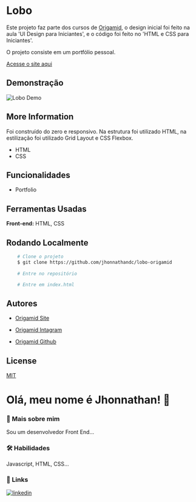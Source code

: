 # Lobo

Este projeto faz parte dos cursos de [Origamid](https://www.origamid.com), o design inicial foi feito na aula 'UI Design para Iniciantes', e o código foi feito no 'HTML e CSS para Iniciantes'.

O projeto consiste em um portfólio pessoal.

[Acesse o site aqui](https://jhonnathan-lobo.netlify.app/)
## Demonstração

![Lobo Demo](https://user-images.githubusercontent.com/82620787/171970791-e3c17ce5-ca3a-495a-8741-06e0de367a32.png)
## More Information

Foi construído do zero e responsivo. Na estrutura foi utilizado HTML, na estilização foi utilizado Grid Layout e CSS Flexbox.
- HTML
- CSS
## Funcionalidades

- Portfolio

## Ferramentas Usadas

**Front-end:** HTML, CSS
## Rodando Localmente

```bash
    # Clone o projeto
    $ git clone https://github.com/jhonnathandc/lobo-origamid
    
    # Entre no repositório

    # Entre em index.html
```

## Autores

- [Origamid Site](https://www.origamid.com)

- [Origamid Intagram](https://www.instagram.com/origamid.cursos/)

- [Origamid Github](https://github.com/origamid)



## License

[MIT](https://choosealicense.com/licenses/mit/)


# Olá, meu nome é Jhonnathan! 👋


### 🚀 Mais sobre mim
Sou um desenvolvedor Front End...

### 🛠 Habilidades
Javascript, HTML, CSS...


### 🔗 Links
[![linkedin](https://img.shields.io/badge/linkedin-0A66C2?style=for-the-badge&logo=linkedin&logoColor=white)](https://www.linkedin.com/in/jhonnathan-cora-6427661b0/)
